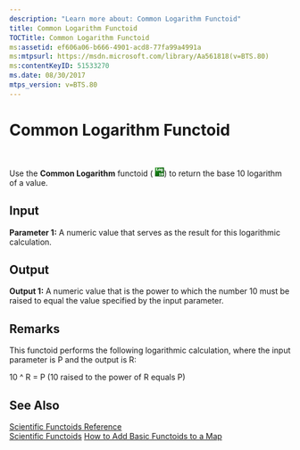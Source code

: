 ```yaml
---
description: "Learn more about: Common Logarithm Functoid"
title: Common Logarithm Functoid
TOCTitle: Common Logarithm Functoid
ms:assetid: ef606a06-b666-4901-acd8-77fa99a4991a
ms:mtpsurl: https://msdn.microsoft.com/library/Aa561818(v=BTS.80)
ms:contentKeyID: 51533270
ms.date: 08/30/2017
mtps_version: v=BTS.80
---
```


# Common Logarithm Functoid

 

Use the **Common Logarithm** functoid ( ![Icon that represents the Common Logarithm functoid.](images/Aa561818.f7605010-54a7-476d-865e-711454b32e47(BTS.80).jpeg)) to return the base 10 logarithm of a value.

## Input

**Parameter 1:** A numeric value that serves as the result for this logarithmic calculation.

## Output

**Output 1:** A numeric value that is the power to which the number 10 must be raised to equal the value specified by the input parameter.

## Remarks

This functoid performs the following logarithmic calculation, where the input parameter is P and the output is R:

10 ^ R = P (10 raised to the power of R equals P)

## See Also

[Scientific Functoids Reference](scientific-functoids-reference.md)  
[Scientific Functoids](https://msdn.microsoft.com/library/aa546775\(v=bts.80\))  
[How to Add Basic Functoids to a Map](https://msdn.microsoft.com/library/aa560635\(v=bts.80\))

